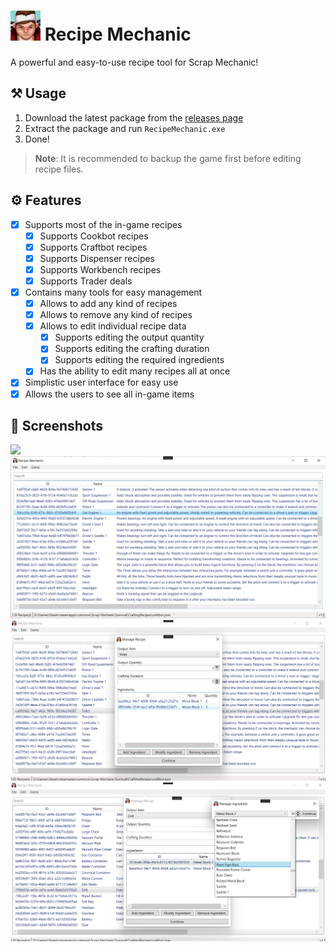 # <img src="docs/icon.png" width="48px"/> Recipe Mechanic

A powerful and easy-to-use recipe tool for Scrap Mechanic!

## ⚒️ Usage

1. Download the latest package from the [releases page](https://github.com/dentolos19/RecipeMechanic/releases)
2. Extract the package and run `RecipeMechanic.exe`
3. Done!

> **Note**: It is recommended to backup the game first before editing recipe files.

## ⚙️ Features

- [x] Supports most of the in-game recipes
  - [x] Supports Cookbot recipes
  - [x] Supports Craftbot recipes
  - [x] Supports Dispenser recipes
  - [x] Supports Workbench recipes
  - [x] Supports Trader deals
- [x] Contains many tools for easy management
  - [x] Allows to add any kind of recipes
  - [x] Allows to remove any kind of recipes
  - [x] Allows to edit individual recipe data
    - [x] Supports editing the output quantity
    - [x] Supports editing the crafting duration
    - [x] Supports editing the required ingredients
  - [x] Has the ability to edit many recipes all at once
- [x] Simplistic user interface for easy use
- [x] Allows the users to see all in-game items

## 📸 Screenshots

![](docs/0.gif)
![](docs/1.png)
![](docs/2.png)
![](docs/3.png)